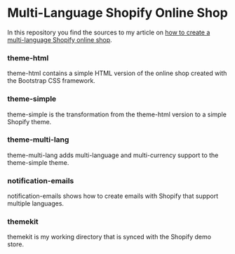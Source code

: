 # Multi-Language Shopify Online Shop

In this repository you find the sources to my article on [how to create a multi-language Shopify online shop](https://medium.com/@markustripp/multi-language-shopify-online-shop-6150d07e82c7). 

### theme-html
theme-html contains a simple HTML version of the online shop created with the Bootstrap CSS framework.

### theme-simple
theme-simple is the transformation from the theme-html version to a simple Shopify theme.

### theme-multi-lang
theme-multi-lang adds multi-language and multi-currency support to the theme-simple theme.

### notification-emails
notification-emails shows how to create emails with Shopify that support multiple languages.

### themekit
themekit is my working directory that is synced with the Shopify demo store.
